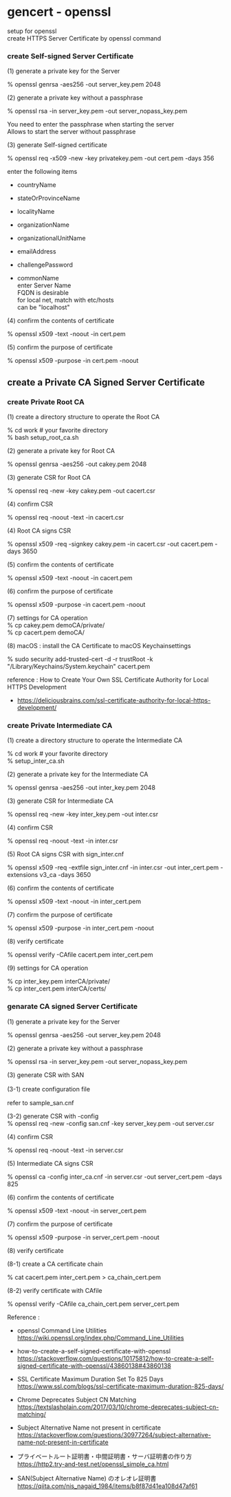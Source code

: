 gencert - openssl
===============

setup for openssl <br/>
create HTTPS Server Certificate by openssl command <br/>


### create  Self-signed Server Certificate

(1) generate a private key for the Server <br/>

 % openssl genrsa -aes256 -out server_key.pem 2048 <br/>

(2) generate a private key without a passphrase <br/>

 % openssl rsa -in server_key.pem -out server_nopass_key.pem <br/>

You need to enter the passphrase when starting the server <br/>
Allows to start the server without passphrase <br/>

(3) generate Self-signed certificate <br/>

% openssl req -x509 -new -key privatekey.pem -out cert.pem -days 356 <br/>


enter the following items <br/>

- countryName <br/>
- stateOrProvinceName <br/>
- localityName <br/>
- organizationName	 <br/>
- organizationalUnitName <br/>
- emailAddress <br/>
- challengePassword <br/>

- commonName <br/>
enter Server Name <br/>
FQDN is desirable <br/>
for local net, match with etc/hosts <br/>
can be "localhost" <br/>

(4) confirm the contents of certificate <br/>

% openssl x509 -text -noout -in cert.pem 

(5) confirm the purpose of certificate

% openssl x509 -purpose -in cert.pem -noout


## create a Private CA Signed Server Certificate

### create Private Root CA

(1) create a directory structure to operate the Root CA <br/>

% cd work # your favorite directory  <br/>
% bash setup_root_ca.sh  <br/>

(2) generate a private key for Root  CA  <br/>

% openssl genrsa -aes256 -out cakey.pem 2048 <br/>

(3) generate CSR for Root CA <br/>

% openssl req -new -key cakey.pem -out cacert.csr <br/>

(4) confirm CSR <br/>

% openssl req -noout -text -in cacert.csr <br/> 

(4) Root CA signs CSR <br/>

% openssl x509 -req  -signkey cakey.pem -in cacert.csr -out cacert.pem -days 3650 <br/>

(5) confirm the contents of certificate <br/>

% openssl x509 -text -noout -in cacert.pem 

(6) confirm the purpose of certificate

% openssl x509 -purpose -in cacert.pem -noout

(7) settings for CA operation <br/>
% cp cakey.pem demoCA/private/ <br/>
% cp cacert.pem demoCA/ <br/>

(8) macOS : install  the CA Certificate to macOS Keychainsettings  <br/>

% sudo security add-trusted-cert -d -r trustRoot -k "/Library/Keychains/System.keychain" cacert.pem

reference : How to Create Your Own SSL Certificate Authority for Local HTTPS Development <br/>
- https://deliciousbrains.com/ssl-certificate-authority-for-local-https-development/ <br/>

### create Private Intermediate CA

(1) create a directory structure to operate the Intermediate CA <br/>

% cd work # your favorite directory  <br/>
% setup_inter_ca.sh  <br/>

(2) generate a private key for the  Intermediate CA <br/>

 % openssl genrsa -aes256 -out inter_key.pem 2048 <br/>

(3) generate CSR for  Intermediate  CA <br/>

 % openssl req -new -key inter_key.pem -out inter.csr <br/>

(4) confirm CSR <br/>

% openssl req -noout -text -in inter.csr <br/> 

(5) Root CA signs CSR with sign_inter.cnf <br/>

%  openssl x509 -req -extfile sign_inter.cnf  -in inter.csr -out inter_cert.pem -extensions v3_ca -days 3650 

(6) confirm the contents of certificate <br/>

% openssl x509 -text -noout -in inter_cert.pem 

(7) confirm the purpose of certificate

% openssl x509 -purpose -in inter_cert.pem -noout

 (8) verify certificate <br/>

% openssl verify -CAfile cacert.pem inter_cert.pem

(9) settings for CA operation <br/>

% cp inter_key.pem interCA/private/ <br/>
% cp inter_cert.pem interCA/certs/ <br/>


### genarate CA signed Server Certificate

(1) generate a private key for the Server <br/>

 % openssl genrsa -aes256 -out server_key.pem 2048 <br/>

(2) generate a private key without a passphrase <br/>

 % openssl rsa -in server_key.pem -out server_nopass_key.pem <br/>

(3) generate CSR with SAN <br/>

(3-1) create  configuration file　<br/>

refer to sample_san.cnf <br/>

(3-2) generate CSR with  -config <br/>
% openssl req -new -config san.cnf -key server_key.pem -out server.csr

(4) confirm CSR <br/>

% openssl req -noout -text -in server.csr 

(5) Intermediate CA signs CSR <br/>

 % openssl ca  -config inter_ca.cnf  -in server.csr -out server_cert.pem -days 825 <br/>

(6) confirm the contents of certificate <br/>

% openssl x509 -text -noout -in server_cert.pem 

(7) confirm the purpose of certificate

% openssl x509 -purpose -in server_cert.pem -noout

(8) verify certificate <br/>

(8-1) create a CA certificate chain

% cat cacert.pem inter_cert.pem > ca_chain_cert.pem

(8-2) verify certificate with CAfile <br/>

% openssl verify -CAfile ca_chain_cert.pem server_cert.pem


Reference :  <br/>
- openssl Command Line Utilities <br/>
https://wiki.openssl.org/index.php/Command_Line_Utilities <br/>

- how-to-create-a-self-signed-certificate-with-openssl <br/>
https://stackoverflow.com/questions/10175812/how-to-create-a-self-signed-certificate-with-openssl/43860138#43860138 <br/>

- SSL Certificate Maximum Duration Set To 825 Days <br/>
https://www.ssl.com/blogs/ssl-certificate-maximum-duration-825-days/ <br/>

- Chrome Deprecates Subject CN Matching <br/>
https://textslashplain.com/2017/03/10/chrome-deprecates-subject-cn-matching/ <br/>

- Subject Alternative Name not present in certificate
https://stackoverflow.com/questions/30977264/subject-alternative-name-not-present-in-certificate

- プライベートルート証明書・中間証明書・サーバ証明書の作り方 <br/>
 https://http2.try-and-test.net/openssl_simple_ca.html <br/>

- SAN(Subject Alternative Name) のオレオレ証明書 <br/>
https://qiita.com/nis_nagaid_1984/items/b8f87d41ea108d47af61 <br/>


